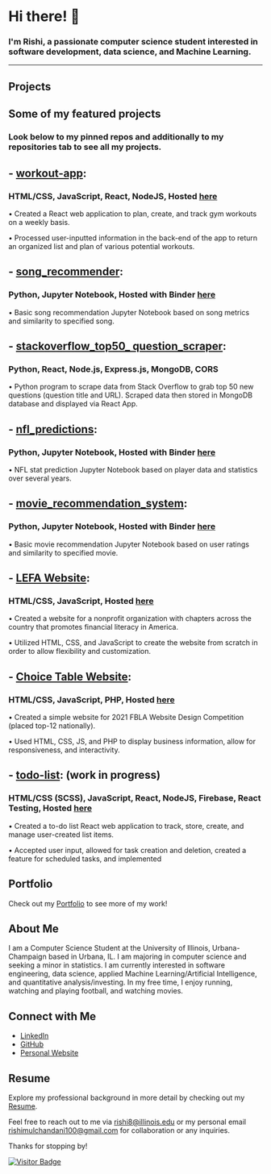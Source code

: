 # Hi there! 👋

### I'm Rishi, a passionate computer science student interested in software development, data science, and Machine Learning.
---

## Projects

## Some of my featured projects

### Look below to my pinned repos and additionally to my repositories tab to see all my projects. 

## - [workout-app](https://github.com/rishi-m100/workout-app):

 ### HTML/CSS, JavaScript, React, NodeJS, Hosted [here](https://workout-app-498b1.web.app/)
  
• Created a React web application to plan, create, and track gym workouts on a weekly basis.

• Processed user-inputted information in the back-end of the app to return an organized list and plan of various potential workouts.

## - [song_recommender](https://github.com/rishi-m100/song_recommender):

 ### Python, Jupyter Notebook, Hosted with Binder [here](https://mybinder.org/v2/gh/rishi-m100/song_recommender/HEAD?labpath=song_recommender.ipynb)
  
• Basic song recommendation Jupyter Notebook based on song metrics and similarity to specified song.

## - [stackoverflow_top50_ question_scraper](https://github.com/rishi-m100/stackoverflow_top50_question_scraper):

 ### Python, React, Node.js, Express.js, MongoDB, CORS
  
• Python program to scrape data from Stack Overflow to grab top 50 new questions (question title and URL). Scraped data then stored in MongoDB database and displayed via React App.

## - [nfl_predictions](https://github.com/rishi-m100/nfl_predictions):

###  Python, Jupyter Notebook, Hosted with Binder [here](https://mybinder.org/v2/gh/rishi-m100/nfl_predictions/HEAD?labpath=nfl.ipynb)
  
• NFL stat prediction Jupyter Notebook based on player data and statistics over several years. 

## - [movie_recommendation_system](https://github.com/rishi-m100/movie_recommendation_system):

###  Python, Jupyter Notebook, Hosted with Binder [here](https://mybinder.org/v2/gh/rishi-m100/movie_recommendation_system/HEAD?labpath=rec_system2.ipynb)
  
• Basic movie recommendation Jupyter Notebook based on user ratings and similarity to specified movie.

## - [LEFA Website](https://github.com/rishi-m100/lefa):
  
###  HTML/CSS, JavaScript, Hosted [here](https://lefaofficial.org/)
  
• Created a website for a nonprofit organization with chapters across the country that promotes financial literacy in America.

• Utilized HTML, CSS, and JavaScript to create the website from scratch in order to allow flexibility and customization.

## - [Choice Table Website](https://github.com/rishi-m100/choice-table):

###  HTML/CSS, JavaScript, PHP, Hosted [here](https://rishi-m100.github.io/choice-table/)
  
• Created a simple website for 2021 FBLA Website Design Competition (placed top-12 nationally).

• Used HTML, CSS, JS, and PHP to display business information, allow for responsiveness, and interactivity.

## - [todo-list](https://github.com/rishi-m100/todo-list): (work in progress)

###  HTML/CSS (SCSS), JavaScript, React, NodeJS, Firebase, React Testing, Hosted [here](https://todo-list-35f2a.web.app/)
  
• Created a to-do list React web application to track, store, create, and manage user-created list items.

• Accepted user input, allowed for task creation and deletion, created a feature for scheduled tasks, and implemented

  
## Portfolio

Check out my [Portfolio](https://rishi-m100.github.io/portfolio/) to see more of my work!

## About Me

I am a Computer Science Student at the University of Illinois, Urbana-Champaign based in Urbana, IL. I am majoring in computer science and seeking a minor in statistics. I am currently interested in software engineering, data science, applied Machine Learning/Artificial Intelligence, and quantitative analysis/investing. In my free time, I enjoy running, watching and playing football, and watching movies.

## Connect with Me

- [LinkedIn](https://www.linkedin.com/in/rishimulchandani/)
- [GitHub](https://github.com/rishi-m100)
- [Personal Website](https://rishi-m100.github.io/portfolio/)

## Resume

Explore my professional background in more detail by checking out my [Resume](https://rishi-m100.github.io/portfolio/assets/Rishi_Mulchandani_Resume.pdf).

Feel free to reach out to me via [rishi8@illinois.edu](mailto:rishi8@illinois.edu) or my personal email [rishimulchandani100@gmail.com](mailto:rishimulchandani100@gmail.com) for collaboration or any inquiries.

Thanks for stopping by!

[![Visitor Badge](https://visitor-badge.laobi.icu/badge?page_id=rishi-m100.rishi-m100)](https://github.com/rishi-m100/rishi-m100)

